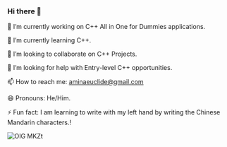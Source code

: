 ### Hi there 👋

🔭 I’m currently working on C++ All in One for Dummies applications.

🌱 I’m currently learning C++.

👯 I’m looking to collaborate on C++ Projects.

🤔 I’m looking for help with Entry-level C++ opportunities.

📫 How to reach me: aminaeuclide@gmail.com

😄 Pronouns: He/Him.

⚡ Fun fact: I am learning to write with my left hand by writing the Chinese Mandarin characters.!

![OIG MKZt](https://github.com/Euclide23/Euclide23/assets/134521569/0d36b912-790b-4c2f-aa21-38403c63d82b)


